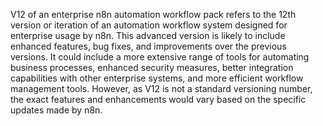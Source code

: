 V12 of an enterprise n8n automation workflow pack refers to the 12th version or iteration of an automation workflow system designed for enterprise usage by n8n. This advanced version is likely to include enhanced features, bug fixes, and improvements over the previous versions. It could include a more extensive range of tools for automating business processes, enhanced security measures, better integration capabilities with other enterprise systems, and more efficient workflow management tools. However, as V12 is not a standard versioning number, the exact features and enhancements would vary based on the specific updates made by n8n.
